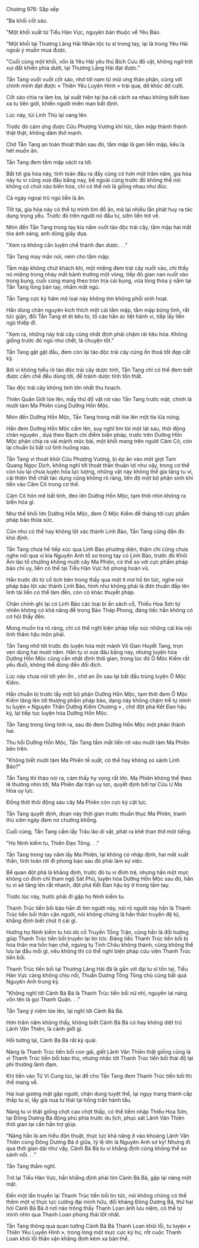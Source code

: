 




Chương 976: Sắp xếp


"Ba khối cốt sáo.

"Một khối xuất từ Tiểu Hàn Vực, nguyên bản thuộc về Yêu Báo.

"Một khối tại Thương Lãng Hải Nhân tộc tu sĩ trong tay, lại là trong Yêu Hải ngoài ý muốn mua được.

"Cuối cùng một khối, vốn là Yêu Hải yêu thú Bích Cưu đồ vật, không ngờ trời xui đất khiến phía dưới, tại Thương Lãng Hải đạt được."

Tần Tang vuốt vuốt cốt sáo, nhớ tới nam tử mũi ưng thân phận, cùng với chính mình đạt được « Thiên Yêu Luyện Hình » trải qua, dở khóc dở cười.

Cốt sáo chia ra làm ba, lại xuất hiện tại ba cái cách xa nhau không biết bao xa tu tiên giới, khiến người miên man bất định.

Lúc này, túi Linh Thú lại vang lên.

Trước đó cảm ứng được Cửu Phượng Vương khí tức, tằm mập thành thành thật thật, không dám thở mạnh.

Chờ Tần Tang an toàn thoát thân sau đó, tằm mập lá gan liền mập, kêu la hét muốn ăn.

Tần Tang đem tằm mập xách ra tới.

Bắt tới gia hỏa này, tính toán đâu ra đấy cũng có hơn một trăm năm, gia hỏa này tu vi cũng xưa đâu bằng nay, bề ngoài cùng trước đó không thể nói không có chút nào biến hóa, chỉ có thể nói là giống nhau như đúc.

Cả ngày ngoại trừ ngủ liền là ăn.

Tốt tại, gia hỏa này có thể tự mình tìm đồ ăn, mà lại nhiều lần phát huy ra tác dụng trọng yếu. Trước đó trên người nó đầu tư, sớm liền trở về.

Nhìn đến Tần Tang trong tay kia nắm vuốt tảo độc trái cây, tằm mập hai mắt tỏa ánh sáng, anh dũng giãy dụa.

"Xem ra không cần luyện chế thành đan dược. . ."

Tần Tang may mắn nói, ném cho tằm mập.

Tằm mập không chút khách khí, một miệng đem trái cây nuốt vào, chỉ thấy nó miệng trong nháy mắt bành trướng một vòng, tiếp đó gian nan nuốt vào trong bụng, cuối cùng mang theo tròn trịa cái bụng, vừa lòng thỏa ý nằm tại Tần Tang lòng bàn tay, nhắm mắt ngủ.

Tần Tang cực kỳ hâm mộ loại này không tim không phổi sinh hoạt.

Hắn dùng chân nguyên kích thích một cái tằm mập, tằm mập bừng tỉnh, rất tức giận, đối Tần Tang ét ét kêu to, tố cáo hắn ác liệt hành vi, tiếp lấy liền ngủ thiếp đi.

"Xem ra, những này trái cây cũng nhất định phải chậm rãi tiêu hóa. Không giống trước đó ngủ như chết, là chuyện tốt."

Tần Tang gật gật đầu, đem còn lại tảo độc trái cây cũng ổn thoả tốt đẹp cất kỹ.

Bởi vì không hiểu rõ tảo độc trái cây dược tính, Tần Tang chỉ có thể đem biết được cấm chế đều dùng tới, để tránh dược tính tổn thất.

Tảo độc trái cây không tính lớn nhất thu hoạch.

Thiên Quân Giới lóe lên, mấy thứ đồ vật rơi vào Tần Tang trước mặt, chính là mười tám Ma Phiên cùng Dưỡng Hồn Mộc.

Nhìn đến Dưỡng Hồn Mộc, Tần Tang trong mắt lóe lên một tia lửa nóng.

Hắn đem Dưỡng Hồn Mộc cầm lên, suy nghĩ tìm tòi một lát sau, thôi động chân nguyên , dựa theo Bạch chỉ điểm biện pháp, trước trên Dưỡng Hồn Mộc phân chia ra vài mảnh mộc bài, một khối mang trên người Câm Cô, còn lại chuẩn bị bất cứ tình huống nào.

Tần Tang vì thoát khỏi Cửu Phượng Vương, bị ép ăn vào một giọt Tam Quang Ngọc Dịch, không nghĩ tới thoát thân thuận lợi như vậy, trong cơ thể còn lưu lại chưa luyện hóa lực lượng, những vật này không thể gia tăng tu vi, cải thiện thể chất tác dụng cũng không rõ ràng, liền độ một bộ phận sinh khí tiến vào Câm Cô trong cơ thể.

Câm Cô hôn mê bất tỉnh, đeo lên Dưỡng Hồn Mộc, tạm thời nhìn không ra biến hóa gì.

Như thế khối lớn Dưỡng Hồn Mộc, đem Ô Mộc Kiếm đề thăng tới cực phẩm pháp bảo thừa sức.

Còn như có thể hay không lột xác thành Linh Bảo, Tần Tang cũng đắn đo khó định.

Tần Tang chưa hề tiếp xúc qua Linh Bảo phương diện, thậm chí cũng chưa nghe nói qua vị kia Nguyên Anh tổ sư trong tay có Linh Bảo, trước đó Khôi Âm lão tổ chưởng khống mười cây Ma Phiên, có thể so với cực phẩm pháp bảo chi uy, liền có thể tại Tiểu Hàn Vực hô phong hoán vũ.

Hắn trước đó từ cổ tịch bên trong thấy qua một ít mơ hồ tin tức, nghe nói pháp bảo lột xác thành Linh Bảo, hình như không phải là đơn thuần đắp lên linh tài liền có thể làm đến, còn có khác thuyết pháp.

Chân chính ghi lại có Linh Bảo các loại bí ẩn sách cổ, Thiếu Hoa Sơn tự nhiên không có khả năng để trong Bảo Tháp Phong, đáng tiếc hắn không có cơ hội thấy đến.

Mong muốn tra rõ ràng, chỉ có thể nghĩ biện pháp tiếp xúc những cái kia nội tình thâm hậu môn phái.

Tần Tang nhớ tới trước đó luyện hóa một mảnh Vô Gian Huyết Tang, trọn vẹn dùng hai mươi năm. Hắn tu vi xưa đâu bằng nay, nhưng luyện hóa Dưỡng Hồn Mộc cũng cần nhất định thời gian, trong lúc đó Ô Mộc Kiếm rất yếu đuối, không thể dùng đến đối địch.

Lúc này chưa nói tới yên ổn , chờ an ổn sau lại bắt đầu trùng luyện Ô Mộc Kiếm.

Hắn chuẩn bị trước lấy một bộ phận Dưỡng Hồn Mộc, tạm thời đem Ô Mộc Kiếm tăng lên tới thượng phẩm pháp bảo, dạng này không chậm trễ tự mình tu luyện « Nguyên Thần Dưỡng Kiếm Chương » , chờ đột phá Kết Đan hậu kỳ, lại tiếp tục luyện hóa Dưỡng Hồn Mộc.

Tần Tang trong lòng tính ra, sau đó đem Dưỡng Hồn Mộc một phân thành hai.

Thu hồi Dưỡng Hồn Mộc, Tần Tang tầm mắt liền rơi vào mười tám Ma Phiên bên trên.

"Không biết mười tám Ma Phiên tề xuất, có thể hay không so sánh Linh Bảo?"

Tần Tang thì thào nói ra, cảm thấy hy vọng rất lớn. Ma Phiên không thể theo lẽ thường nhìn tới, Ma Phiên đại trận uy lực, quyết định bởi tại Cửu U Ma Hỏa uy lực.

Đồng thời thôi động sáu cây Ma Phiên còn cực kỳ cật lực.

Tần Tang quyết định, đoạn này thời gian trước thuần thục Ma Phiên, tranh thủ sớm ngày đem nó chưởng khống.

Cuối cùng, Tần Tang cầm lấy Trâu lão di vật, phát ra khẽ than thở một tiếng.

"Họ Ninh kiếm tu, Thiên Đạo Tông. . ."

Tần Tang trong tay nắm lấy Ma Phiên, lại không có nhập định, hai mắt xuất thần, tính toán rời đi phong bạo sau đó phải làm sự việc.

Bế quan đột phá là khẳng định, trước đó tu vi đình trệ, nhưng hắn một mực không có đình chỉ tham ngộ Sát Phù, luyện hóa Dưỡng Hồn Mộc sau đó, hắn tu vi sẽ tăng lên rất nhanh, đột phá Kết Đan hậu kỳ ở trong tầm tay.

Trước lúc này, trước phải đi gặp họ Ninh kiếm tu.

Thanh Trúc tiền bối bảo hắn đi tìm người này, nói rõ người này hẳn là Thanh Trúc tiền bối thân cận người, nói không chừng là hắn thân truyền đệ tử, khẳng định biết chút ít cái gì.

Hướng họ Ninh kiếm tu hỏi dò cổ Truyền Tống Trận, cũng hẳn là đổi hướng giúp Thanh Trúc tiền bối truyền lại tin tức. Đáng tiếc Thanh Trúc tiền bối bị hóa thân ma hồn hạn chế, ngưng tụ Tinh Châu không thành, cũng không thể lưu lại đầu mối gì, nếu không thì có thể nghĩ biện pháp cứu viện Thanh Trúc tiền bối.

Thanh Trúc tiền bối tại Thương Lãng Hải đã là gần với đại tu sĩ tồn tại, Tiểu Hàn Vực càng không chịu nổi, Thuần Dương Tông Tông chủ cũng bất quá Nguyên Anh trung kỳ.

"Không nghĩ tới Cảnh Bà Bà là Thanh Trúc tiền bối nữ nhi, nguyên lai nàng vốn tên là gọi Thanh Quân. . ."

Tần Tang ý niệm lóe lên, lại nghĩ tới Cảnh Bà Bà.

Hơn trăm năm không thấy, không biết Cảnh Bà Bà có hay không diệt trừ Lãnh Vân Thiên, là cảnh giới gì.

Hồi tưởng lại, Cảnh Bà Bà rất kỳ quái.

Nàng là Thanh Trúc tiền bối con gái, giết Lãnh Vân Thiên thật giống cũng là vì Thanh Trúc tiền bối báo thù, nhưng nhắc tới Thanh Trúc tiền bối thái độ lại phi thường lãnh đạm.

Khi tiến vào Tử Vi Cung lúc, lại để cho Tần Tang đem Thanh Trúc tiền bối thi thể mang về.

Hai loại gương mặt gặp người, chân dung tuyệt thế, lại ngụy trang thành cấp thấp tu sĩ, lấy già nua tư thái tại hồng trần hành tẩu.

Nàng tu vi thật giống chợt cao chợt thấp, có thể tiềm nhập Thiếu Hoa Sơn, tại Đông Dương Bá động phủ phía trước du lịch, phục sát Lãnh Vân Thiên thời gian lại cần hắn trợ giúp.

"Nàng hẳn là am hiểu độn thuật, thực lực khả năng ở vào khoảng Lãnh Vân Thiên cùng Đông Dương Bá ở giữa, tỷ lệ lớn là Nguyên Anh sơ kỳ! Nhưng đi qua thời gian dài như vậy, Cảnh Bà Bà tu vi khẳng định cũng không thể so sánh nổi. . ."

Tần Tang thầm nghĩ.

Trở lại Tiểu Hàn Vực, hắn khẳng định phải tìm Cảnh Bà Bà, gặp lại nàng một mặt.

Đến một lần truyền lại Thanh Trúc tiền bối tin tức, nói không chừng có thể thêm một vị thực lực cường đại minh hữu, đối kháng Đông Dương Bá, thứ hai hỏi Cảnh Bà Bà ở nơi nào trông thấy Thanh Loan ảnh lưu niệm, có thể tự mình nhìn qua Thanh Loan phong thái tốt nhất.

Tần Tang thông qua quan tưởng Cảnh Bà Bà Thanh Loan khôi lỗi, tu luyện « Thiên Yêu Luyện Hình », trong lòng một mực cực kỳ hư, rốt cuộc Thanh Loan khôi lỗi thần vận khẳng định kém xa bản thể.




